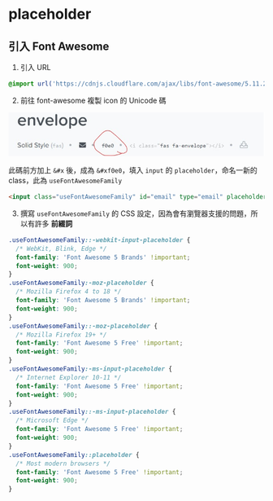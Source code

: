 # placeholder

## 引入 Font Awesome

1.  引入 URL

```css
@import url('https://cdnjs.cloudflare.com/ajax/libs/font-awesome/5.11.2/css/all.css');
```

2.  前往 font-awesome 複製 icon 的 Unicode 碼

![font-awesome](./font-awesome.png)

此碼前方加上 `&#x` 後，成為 `&#xf0e0`，填入 `input` 的 `placeholder`，命名一新的 class，此為 `useFontAwesomeFamily`

```html
<input class="useFontAwesomeFamily" id="email" type="email" placeholder="&#xf0e0">
```

3.  撰寫 `useFontAwesomeFamily` 的 CSS 設定，因為會有瀏覽器支援的問題，所以有許多 **前綴詞**

```css
.useFontAwesomeFamily::-webkit-input-placeholder {
  /* WebKit, Blink, Edge */
  font-family: 'Font Awesome 5 Brands' !important;
  font-weight: 900;
}
.useFontAwesomeFamily:-moz-placeholder {
  /* Mozilla Firefox 4 to 18 */
  font-family: 'Font Awesome 5 Brands' !important;
  font-weight: 900;
}
.useFontAwesomeFamily::-moz-placeholder {
  /* Mozilla Firefox 19+ */
  font-family: 'Font Awesome 5 Free' !important;
  font-weight: 900;
}
.useFontAwesomeFamily:-ms-input-placeholder {
  /* Internet Explorer 10-11 */
  font-family: 'Font Awesome 5 Free' !important;
  font-weight: 900;
}
.useFontAwesomeFamily::-ms-input-placeholder {
  /* Microsoft Edge */
  font-family: 'Font Awesome 5 Free' !important;
  font-weight: 900;
}
.useFontAwesomeFamily::placeholder {
  /* Most modern browsers */
  font-family: 'Font Awesome 5 Free' !important;
  font-weight: 900;
}
```
